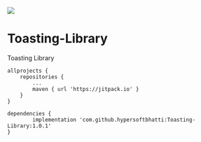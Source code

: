 [![](https://jitpack.io/v/hypersoftbhatti/Toasting-Library.svg)](https://jitpack.io/#hypersoftbhatti/Toasting-Library)
# Toasting-Library
Toasting Library


	allprojects {
		repositories {
			...
			maven { url 'https://jitpack.io' }
		}
	}
  
  	dependencies {
	        implementation 'com.github.hypersoftbhatti:Toasting-Library:1.0.1'
	}

